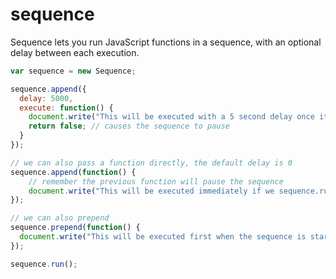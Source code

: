 sequence
========

Sequence lets you run JavaScript functions in a sequence, with an optional delay between each execution.

```javascript
var sequence = new Sequence;

sequence.append({
  delay: 5000,
  execute: function() {
    document.write("This will be executed with a 5 second delay once it's its turn.");
    return false; // causes the sequence to pause
  }
});

// we can also pass a function directly, the default delay is 0
sequence.append(function() {
    // remember the previous function will pause the sequence
    document.write("This will be executed immediately if we sequence.run() again.");
});

// we can also prepend
sequence.prepend(function() {
  document.write("This will be executed first when the sequence is started. ");
});

sequence.run();
```
